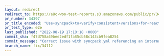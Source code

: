 ```yaml
---
layout: redirect
redirect_to: https://a8c-woo-test-reports.s3.amazonaws.com/public/pr/34397/e2e/index.html
pr_number: 34397
pr_title_encoded: "Use+syncpack+to+verify+consistent+versions+for+react+and+react-dom"
pr_test_type: e2e
last_published: "2022-08-19 17:10:18 +0000"
commit_sha: f47d758a49bee2edf1fa85cb58c143cb9fea8254
commit_message: "Correct issue with syncpack.yml referencing an internal action"
branch_name: fix/34112
---
```

